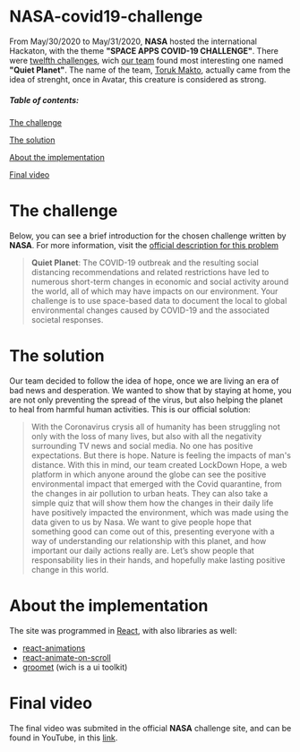 # NASA-covid19-challenge

From May/30/2020 to May/31/2020, **NASA** hosted the international Hackaton, with the theme **"SPACE APPS COVID-19 CHALLENGE"**. There were [twelfth challenges](https://covid19.spaceappschallenge.org/challenges/covid-challenges), wich [our team](https://covid19.spaceappschallenge.org/challenges/covid-challenges/quiet-planet/teams/toruk-makto-1/project) found most interesting one named **"Quiet Planet"**. The name of the team, [Toruk Makto](https://james-camerons-avatar.fandom.com/wiki/Toruk_Makto), actually came from the idea of strenght, once in Avatar, this creature is considered as strong. 

##### Table of contents:
[The challenge](#challenge)

[The solution](#ideia)

[About the implementation](#imple)

[Final video](#video)

<a name="challenge"></a>The challenge
======

Below, you can see a brief introduction for the chosen challenge written by **NASA**. For more information, visit the [official description for this problem](https://covid19.spaceappschallenge.org/challenges/covid-challenges/quiet-planet/details)

> **Quiet Planet**:
The COVID-19 outbreak and the resulting social distancing recommendations and related restrictions have led to numerous short-term changes in economic and social activity around the world, all of which may have impacts on our environment. Your challenge is to use space-based data to document the local to global environmental changes caused by COVID-19 and the associated societal responses.

<a name="ideia"></a>The solution
======

Our team decided to follow the idea of hope, once we are living an era of bad news and desperation. We wanted to show that by staying at home, you are not only preventing the spread of the virus, but also helping the planet to heal from harmful human activities. This is our official solution:

> With the Coronavirus crysis all of humanity has been struggling not only with the loss of many lives, but also with all the negativity surrounding TV news and social media. No one has positive expectations. But there is hope. Nature is feeling the impacts of man's distance. With this in mind, our team created LockDown Hope, a web platform in which anyone around the globe can see the positive environmental impact that emerged with the Covid quarantine, from the changes in air pollution to urban heats. They can also take a simple quiz that will show them how the changes in their daily life have positively impacted the environment, which was made using the data given to us by Nasa. We want to give people hope that something good can come out of this, presenting everyone with a way of understanding our relationship with this planet, and how important our daily actions really are. Let’s show people that responsability lies in their hands, and hopefully make lasting positive change in this world.

<a name="imple"></a>About the implementation
======

The site was programmed in [React](https://reactjs.org/), with also libraries as well: 

* [react-animations](https://www.npmjs.com/package/react-animations)
* [react-animate-on-scroll](https://www.npmjs.com/package/react-animate-on-scroll)
* [groomet](https://v2.grommet.io/) (wich is a ui toolkit)

<a name="video"></a>Final video
===

The final video was submited in the official **NASA** challenge site, and can be found in YouTube, in this [link](https://youtu.be/vD9-Ac1k6CY).
